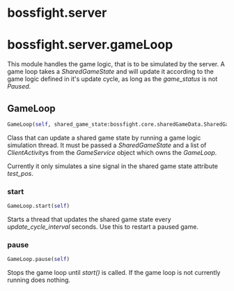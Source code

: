 <h1 id="bossfight.server">bossfight.server</h1>


<h1 id="bossfight.server.gameLoop">bossfight.server.gameLoop</h1>


This module handles the game logic, that is to be simulated by the server.
A game loop takes a *SharedGameState* and will update it according to the game logic
defined in it's update cycle, as long as the *game_status* is not *Paused*.

<h2 id="bossfight.server.gameLoop.GameLoop">GameLoop</h2>

```python
GameLoop(self, shared_game_state:bossfight.core.sharedGameData.SharedGameState, client_activity_queue:list)
```

Class that can update a shared game state by running a game logic simulation thread.
It must be passed a *SharedGameState* and a list of *ClientActivity*s from the
*GameService* object which owns the *GameLoop*.

Currently it only simulates a sine signal in the shared game state attribute *test_pos*.

<h3 id="bossfight.server.gameLoop.GameLoop.start">start</h3>

```python
GameLoop.start(self)
```

Starts a thread that updates the shared game state every *update_cycle_interval* seconds.
Use this to restart a paused game.

<h3 id="bossfight.server.gameLoop.GameLoop.pause">pause</h3>

```python
GameLoop.pause(self)
```

Stops the game loop until *start()* is called.
If the game loop is not currently running does nothing.

